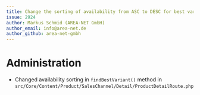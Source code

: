 ```yaml
---
title: Change the sorting of availability from ASC to DESC for best variant calculation (product detail page) 
issue: 2924
author: Markus Schmid (AREA-NET GmbH)
author_email: info@area-net.de
author_github: area-net-gmbh
---
```

# Administration
* Changed availability sorting in `findBestVariant()` method in `src/Core/Content/Product/SalesChannel/Detail/ProductDetailRoute.php` 
